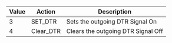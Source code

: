 
| Value        | Action                 | Description                                                                                                   |
| -------------|----------------------- | --------------------------------------------------------------------------------------------------------------|
| 3            | SET_DTR                |  Sets the outgoing DTR Signal On                                                                              |
| 4            | Clear_DTR              |  Clears the outgoing DTR Signal Off                                                                           |
